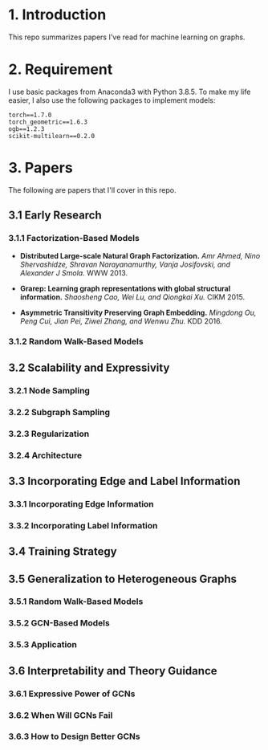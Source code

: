 # 1. Introduction
This repo summarizes papers I've read for machine learning on graphs.

# 2. Requirement
I use basic packages from Anaconda3 with Python 3.8.5. To make my life easier, I also use the following packages to implement models:
```
torch==1.7.0
torch_geometric==1.6.3
ogb==1.2.3
scikit-multilearn==0.2.0
```
# 3. Papers
The following are papers that I'll cover in this repo. 
## 3.1 Early Research
### 3.1.1 Factorization-Based Models
- **Distributed Large-scale Natural Graph Factorization.**
*Amr Ahmed, Nino Shervashidze, Shravan Narayanamurthy, Vanja Josifovski, and Alexander J Smola.*
   WWW 2013.
   
- **Grarep: Learning graph representations with global structural information.**
*Shaosheng Cao, Wei Lu, and Qiongkai Xu.*
   CIKM 2015.
  
- **Asymmetric Transitivity Preserving Graph Embedding.**
*Mingdong Ou, Peng Cui, Jian Pei, Ziwei Zhang, and Wenwu Zhu.*
  KDD 2016.
### 3.1.2 Random Walk-Based Models

## 3.2 Scalability and Expressivity
### 3.2.1 Node Sampling
### 3.2.2 Subgraph Sampling
### 3.2.3 Regularization
### 3.2.4 Architecture

## 3.3 Incorporating Edge and Label Information
### 3.3.1 Incorporating Edge Information
### 3.3.2 Incorporating Label Information

## 3.4 Training Strategy

## 3.5 Generalization to Heterogeneous Graphs
### 3.5.1 Random Walk-Based Models
### 3.5.2 GCN-Based Models

### 3.5.3 Application
## 3.6 Interpretability and Theory Guidance
### 3.6.1 Expressive Power of GCNs
### 3.6.2 When Will GCNs Fail
### 3.6.3 How to Design Better GCNs